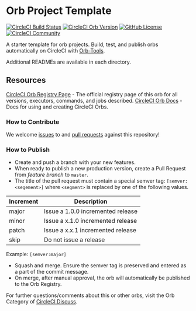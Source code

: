 # Orb Project Template

[![CircleCI Build Status](https://circleci.com/gh/aaronstillwell/dokku-orb.svg?style=shield "CircleCI Build Status")](https://circleci.com/gh/aaronstillwell/dokku-orb) [![CircleCI Orb Version](https://img.shields.io/badge/endpoint.svg?url=https://badges.circleci.io/orb/aaronstillwell/dokku)](https://circleci.com/orbs/registry/orb/aaronstillwell/dokku) [![GitHub License](https://img.shields.io/badge/license-MIT-lightgrey.svg)](https://raw.githubusercontent.com/aaronstillwell/dokku-orb/master/LICENSE) [![CircleCI Community](https://img.shields.io/badge/community-CircleCI%20Discuss-343434.svg)](https://discuss.circleci.com/c/ecosystem/orbs)



A starter template for orb projects. Build, test, and publish orbs automatically on CircleCI with [Orb-Tools](https://circleci.com/orbs/registry/orb/circleci/orb-tools).

Additional READMEs are available in each directory.



## Resources

[CircleCI Orb Registry Page](https://circleci.com/orbs/registry/orb/aaronstillwell/dokku-orb) - The official registry page of this orb for all versions, executors, commands, and jobs described.
[CircleCI Orb Docs](https://circleci.com/docs/2.0/orb-intro/#section=configuration) - Docs for using and creating CircleCI Orbs.

### How to Contribute

We welcome [issues](https://github.com/aaronstillwell/dokku-orb/issues) to and [pull requests](https://github.com/aaronstillwell/dokku-orb/pulls) against this repository!

### How to Publish
* Create and push a branch with your new features.
* When ready to publish a new production version, create a Pull Request from _feature branch_ to `master`.
* The title of the pull request must contain a special semver tag: `[semver:<segement>]` where `<segment>` is replaced by one of the following values.

| Increment | Description|
| ----------| -----------|
| major     | Issue a 1.0.0 incremented release|
| minor     | Issue a x.1.0 incremented release|
| patch     | Issue a x.x.1 incremented release|
| skip      | Do not issue a release|

Example: `[semver:major]`

* Squash and merge. Ensure the semver tag is preserved and entered as a part of the commit message.
* On merge, after manual approval, the orb will automatically be published to the Orb Registry.


For further questions/comments about this or other orbs, visit the Orb Category of [CircleCI Discuss](https://discuss.circleci.com/c/orbs).

